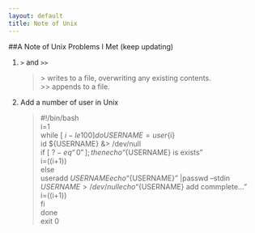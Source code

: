```yaml
---
layout: default
title: Note of Unix
---
```

##A Note of Unix Problems I Met (keep updating)	
1.	`>` and `>>`	

	>	\> writes to a file, overwriting any existing contents.	 
	>	\>\> appends to a file.		
2.	Add a number of user in Unix 	

	>	#!/bin/bash		
	>	i=1 	
	>	while [ $i -le 100 ]	
	>	do 	
	>	USERNAME=user${i} 	
	>	id ${USERNAME} &> /dev/null 	
	>	if [ $? -eq “0” ]; then 	
	>	echo “${USERNAME} is exists” 	
	>	i=$(($i+1)) 	
	>	else 	
	>	useradd ${USERNAME} 	
	>	echo “${USERNAME}” |passwd –stdin ${USERNAME} > /dev/null 	
	>	echo “${USERNAME} add commplete…” 	
	>	i=$(($i+1)) 	
	>	fi 	
	>	done 	
	>	exit 0				
